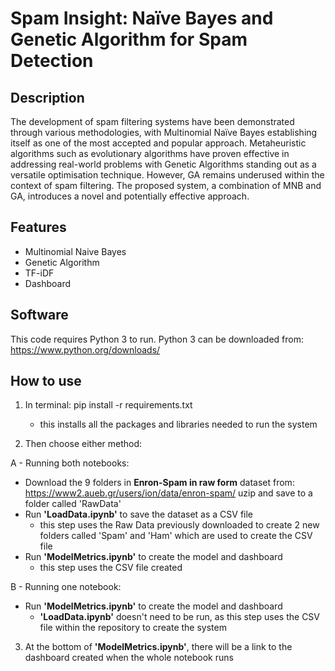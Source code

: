 # Spam Insight: Naïve Bayes and Genetic Algorithm for Spam Detection

## Description
The development of spam filtering systems have been demonstrated through various methodologies, with Multinomial Naïve Bayes establishing itself as one of the most accepted and popular approach. Metaheuristic algorithms such as evolutionary algorithms have proven effective in addressing real-world problems with Genetic Algorithms standing out as a versatile optimisation technique. However, GA remains underused within the context of spam filtering. The proposed system, a combination of MNB and GA, introduces a novel and potentially effective approach.

## Features
- Multinomial Naive Bayes
- Genetic Algorithm
- TF-iDF
- Dashboard

## Software
This code requires Python 3 to run. Python 3 can be downloaded from: https://www.python.org/downloads/

## How to use

1. In terminal: pip install -r requirements.txt
    - this installs all the packages and libraries needed to run the system
    
2. Then choose either method:

A - Running both notebooks:
- Download the 9 folders in **Enron-Spam in raw form** dataset from: https://www2.aueb.gr/users/ion/data/enron-spam/ uzip and save to a folder called 'RawData'
- Run **'LoadData.ipynb'** to save the dataset as a CSV file
    - this step uses the Raw Data previously downloaded to create 2 new folders called 'Spam' and 'Ham' which are used to create the CSV file
- Run **'ModelMetrics.ipynb'** to create the model and dashboard
    - this step uses the CSV file created

B - Running one notebook:
- Run **'ModelMetrics.ipynb'** to create the model and dashboard
    - **'LoadData.ipynb'** doesn't need to be run, as this step uses the CSV file within the repository to create the system


3. At the bottom of **'ModelMetrics.ipynb'**, there will be a link to the dashboard created when the whole notebook runs   
